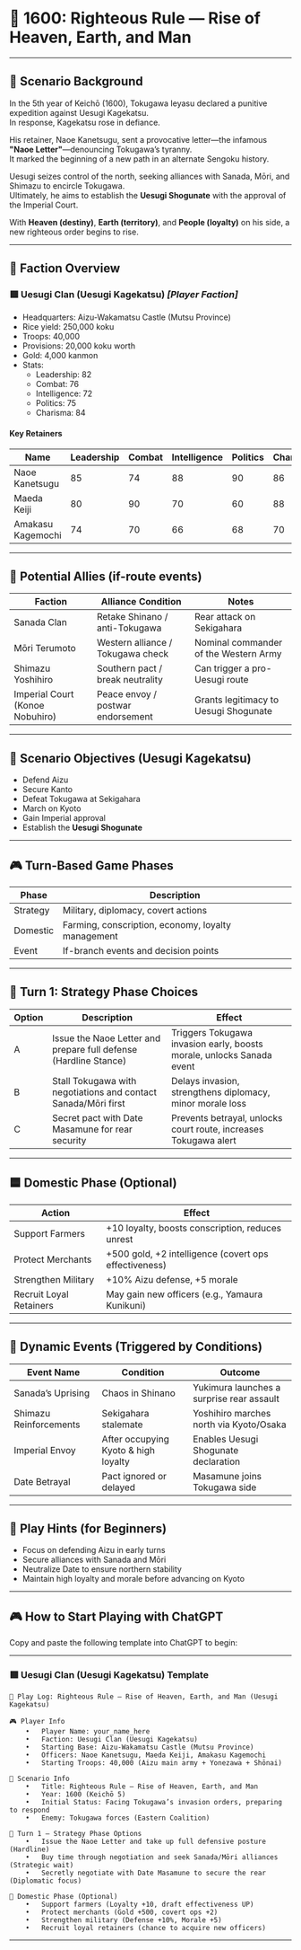 # 🏯 1600: Righteous Rule — Rise of Heaven, Earth, and Man

---

## 📘 Scenario Background

In the 5th year of Keichō (1600), Tokugawa Ieyasu declared a punitive expedition against Uesugi Kagekatsu.  
In response, Kagekatsu rose in defiance.

His retainer, Naoe Kanetsugu, sent a provocative letter—the infamous **"Naoe Letter"**—denouncing Tokugawa’s tyranny.  
It marked the beginning of a new path in an alternate Sengoku history.

Uesugi seizes control of the north, seeking alliances with Sanada, Mōri, and Shimazu to encircle Tokugawa.  
Ultimately, he aims to establish the **Uesugi Shogunate** with the approval of the Imperial Court.

With **Heaven (destiny)**, **Earth (territory)**, and **People (loyalty)** on his side, a new righteous order begins to rise.

---

## 🧠 Faction Overview

### 🟥 Uesugi Clan (Uesugi Kagekatsu) *[Player Faction]*

- Headquarters: Aizu-Wakamatsu Castle (Mutsu Province)  
- Rice yield: 250,000 koku  
- Troops: 40,000  
- Provisions: 20,000 koku worth  
- Gold: 4,000 kanmon  
- Stats:  
  - Leadership: 82  
  - Combat: 76  
  - Intelligence: 72  
  - Politics: 75  
  - Charisma: 84  

#### Key Retainers

| Name            | Leadership | Combat | Intelligence | Politics | Charisma |
|-----------------|------------|--------|--------------|----------|----------|
| Naoe Kanetsugu  | 85         | 74     | 88           | 90       | 86       |
| Maeda Keiji     | 80         | 90     | 70           | 60       | 88       |
| Amakasu Kagemochi | 74       | 70     | 66           | 68       | 70       |

---

## 🤝 Potential Allies (if-route events)

| Faction           | Alliance Condition        | Notes                                    |
|-------------------|---------------------------|------------------------------------------|
| Sanada Clan       | Retake Shinano / anti-Tokugawa | Rear attack on Sekigahara               |
| Mōri Terumoto     | Western alliance / Tokugawa check | Nominal commander of the Western Army   |
| Shimazu Yoshihiro | Southern pact / break neutrality | Can trigger a pro-Uesugi route          |
| Imperial Court (Konoe Nobuhiro) | Peace envoy / postwar endorsement | Grants legitimacy to Uesugi Shogunate  |

---

## 🎯 Scenario Objectives (Uesugi Kagekatsu)

- Defend Aizu  
- Secure Kanto  
- Defeat Tokugawa at Sekigahara  
- March on Kyoto  
- Gain Imperial approval  
- Establish the **Uesugi Shogunate**

---

## 🎮 Turn-Based Game Phases

| Phase     | Description                                       |
|-----------|--------------------------------------------------|
| Strategy  | Military, diplomacy, covert actions              |
| Domestic  | Farming, conscription, economy, loyalty management |
| Event     | If-branch events and decision points              |

---

## 🔰 Turn 1: Strategy Phase Choices

| Option | Description                                                       | Effect                                                    |
|--------|-------------------------------------------------------------------|-----------------------------------------------------------|
| A      | Issue the Naoe Letter and prepare full defense (Hardline Stance)  | Triggers Tokugawa invasion early, boosts morale, unlocks Sanada event |
| B      | Stall Tokugawa with negotiations and contact Sanada/Mōri first    | Delays invasion, strengthens diplomacy, minor morale loss |
| C      | Secret pact with Date Masamune for rear security                  | Prevents betrayal, unlocks court route, increases Tokugawa alert |

---

## 🟦 Domestic Phase (Optional)

| Action               | Effect                                                |
|----------------------|--------------------------------------------------------|
| Support Farmers      | +10 loyalty, boosts conscription, reduces unrest      |
| Protect Merchants    | +500 gold, +2 intelligence (covert ops effectiveness) |
| Strengthen Military  | +10% Aizu defense, +5 morale                          |
| Recruit Loyal Retainers | May gain new officers (e.g., Yamaura Kunikuni)     |

---

## 🔄 Dynamic Events (Triggered by Conditions)

| Event Name           | Condition                          | Outcome                                     |
|----------------------|------------------------------------|---------------------------------------------|
| Sanada’s Uprising     | Chaos in Shinano                   | Yukimura launches a surprise rear assault   |
| Shimazu Reinforcements| Sekigahara stalemate               | Yoshihiro marches north via Kyoto/Osaka     |
| Imperial Envoy        | After occupying Kyoto & high loyalty | Enables Uesugi Shogunate declaration         |
| Date Betrayal         | Pact ignored or delayed            | Masamune joins Tokugawa side                |

---

## 📘 Play Hints (for Beginners)

- Focus on defending Aizu in early turns  
- Secure alliances with Sanada and Mōri  
- Neutralize Date to ensure northern stability  
- Maintain high loyalty and morale before advancing on Kyoto

---

## 🎮 How to Start Playing with ChatGPT

Copy and paste the following template into ChatGPT to begin:

---

### 🟥 Uesugi Clan (Uesugi Kagekatsu) Template

```
📝 Play Log: Righteous Rule — Rise of Heaven, Earth, and Man (Uesugi Kagekatsu)

🎮 Player Info
	•	Player Name: your_name_here
	•	Faction: Uesugi Clan (Uesugi Kagekatsu)
	•	Starting Base: Aizu-Wakamatsu Castle (Mutsu Province)
	•	Officers: Naoe Kanetsugu, Maeda Keiji, Amakasu Kagemochi
	•	Starting Troops: 40,000 (Aizu main army + Yonezawa + Shōnai)

📘 Scenario Info
	•	Title: Righteous Rule — Rise of Heaven, Earth, and Man
	•	Year: 1600 (Keichō 5)
	•	Initial Status: Facing Tokugawa’s invasion orders, preparing to respond
	•	Enemy: Tokugawa forces (Eastern Coalition)

🎯 Turn 1 – Strategy Phase Options
	•	Issue the Naoe Letter and take up full defensive posture (Hardline)
	•	Buy time through negotiation and seek Sanada/Mōri alliances (Strategic wait)
	•	Secretly negotiate with Date Masamune to secure the rear (Diplomatic focus)

🎯 Domestic Phase (Optional)
	•	Support farmers (Loyalty +10, draft effectiveness UP)
	•	Protect merchants (Gold +500, covert ops +2)
	•	Strengthen military (Defense +10%, Morale +5)
	•	Recruit loyal retainers (chance to acquire new officers)
```

---
